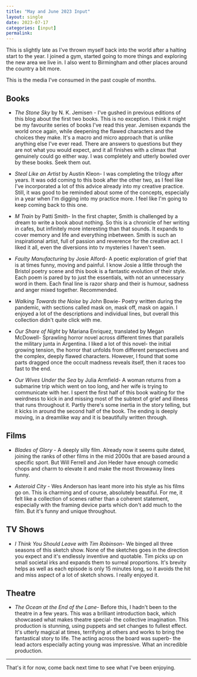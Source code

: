 ```yaml
---
title: "May and June 2023 Input"
layout: single
date: 2023-07-17
categories: [input]
permalink:
---
```


This is slightly late as I've thrown myself back into the world after a halting start to the year. I joined a gym, started going to more things and exploring the new area we live in. I also went to Birmingham and other places around the country a bit more. 

This is the media I've consumed in the past couple of months. 

## Books

* *The Stone Sky* by N. K. Jemisen - I've gushed in previous editions of this blog about the first two books. This is no exception. I think it might be my favourite series of books I've read this year. Jemisen expands the world once again, while deepening the flawed characters and the choices they make. It's a macro and micro approach that is unlike anything else I've ever read. There are answers to questions but they are not what you would expect, and it all finishes with a climax that genuinely could go either way. I was completely and utterly bowled over by these books. Seek them out. 

* *Steal Like an Artist* by Austin Kleon- I was completing the trilogy after years. It was odd coming to this book after the other two, as I feel like I've incorporated a lot of this advice already into my creative practice. Still, it was good to be reminded about some of the concepts, especially in a year when I'm digging into my practice more. I feel like I'm going to keep coming back to this one.

* *M Train* by Patti Smith- In the first chapter, Smith is challenged by a dream to write a book about nothing. So this is a chronicle of her writing in cafes, but infinitely more interesting than that sounds. It expands to cover memory and life and everything inbetween. Smith is such an inspirational artist, full of passion and reverence for the creative act. I liked it all, even the diversions into tv mysteries I haven't seen. 

* *Faulty Manufacturing* by Josie Alford- A poetic exploration of grief that is at times funny, moving and painful. I know Josie a little through the Bristol poetry scene and this book is a fantastic evolution of their style. Each poem is pared by to just the essentials, with not an unnecessary word in them. Each final line is razor sharp and their is humour, sadness and anger mixed together. Recommended. 

* *Walking Towards the Noise* by John Bowie- Poetry written during the pandemic, with sections called mask on, mask off, mask on again. I enjoyed a lot of the descriptions and individual lines, but overall this collection didn't quite click with me. 

* *Our Share of Night* by Mariana Enriquez, translated by Megan McDowell- Sprawling horror novel across different times that parallels the military junta in Argentina. I liked a lot of this novel- the initial growing tension, the horror that unfolds from different perspectives and the complex, deeply flawed characters. However, I found that some parts dragged once the occult madness reveals itself, then it races too fast to the end. 

* *Our Wives Under the Sea* by Julia Armfield- A woman returns from a submarine trip which went on too long, and her wife is trying to communicate with her. I spent the first half of this book waiting for the weirdness to kick in and missing most of the subtext of grief and illness that runs throughout it. Partly there's some inertia in the story telling, but it kicks in around the second half of the book. The ending is deeply moving, in a dreamlike way and it is beautifully written through. 

## Films

* *Blades of Glory* - A deeply silly film. Already now it seems quite dated, joining the ranks of other films in the mid 2000s that are based around a specific sport. But Will Ferrell and Jon Heder have enough comedic chops and charm to elevate it and make the most throwaway lines funny. 

* *Asteroid City* - Wes Anderson has leant more into his style as his films go on. This is charming and of course, absolutely beautiful. For me, it felt like a collection of scenes rather than a coherent statement, especially with the framing device parts which don't add much to the film. But it's funny and unique throughout.

## TV Shows

* *I Think You Should Leave with Tim Robinson*- We binged all three seasons of this sketch show. None of the sketches goes in the direction you expect and it's endlessly inventive and quotable. Tim picks up on small societal irks and expands them to surreal proportions. It's brevity helps as well as each episode is only 15 minutes long, so it avoids the hit and miss aspect of a lot of sketch shows. I really enjoyed it. 

## Theatre

* *The Ocean at the End of the Lane*- Before this, I hadn't been to the theatre in a few years. This was a brilliant introduction back, which showcased what makes theatre special- the collective imagination. This production is stunning, using puppets and set changes to fullest effect. It's utterly magical at times, terrifying at others and works to bring the fantastical story to life. The acting across the board was superb- the lead actors especially acting young was impressive. What an incredible production. 

---

That's it for now, come back next time to see what I've been enjoying. 